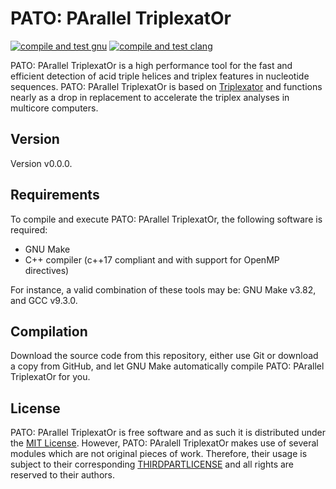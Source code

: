 # PATO: PArallel TriplexatOr
[![compile and test gnu](https://github.com/amatria/pato/actions/workflows/compile-and-test-gnu.yml/badge.svg?branch=master)](https://github.com/amatria/pato/actions/workflows/compile-and-test-gnu.yml)
[![compile and test clang](https://github.com/amatria/pato/actions/workflows/compile-and-test-clang.yml/badge.svg?branch=master)](https://github.com/amatria/pato/actions/workflows/compile-and-test-clang.yml)

PATO: PArallel TriplexatOr is a high performance tool for the fast and efficient detection of acid triple helices and triplex features in nucleotide sequences. PATO: PArallel TriplexatOr is based on [Triplexator](https://github.com/Gurado/triplexator) and functions nearly as a drop in replacement to accelerate the triplex analyses in multicore computers.

## Version
Version v0.0.0.

## Requirements
To compile and execute PATO: PArallel TriplexatOr, the following software is required:
* GNU Make
* C++ compiler (c++17 compliant and with support for OpenMP directives)

For instance, a valid combination of these tools may be: GNU Make v3.82, and GCC v9.3.0.

## Compilation
Download the source code from this repository, either use Git or download a copy from GitHub, and let GNU Make automatically compile PATO: PArallel TriplexatOr for you.

## License
PATO: PArallel TriplexatOr is free software and as such it is distributed under the [MIT License](LICENSE). However, PATO: PAralell TriplexatOr makes use of several modules which are not original pieces of work. Therefore, their usage is subject to their corresponding [THIRDPARTLICENSE](THIRDPARTYLICENSES) and all rights are reserved to their authors.

